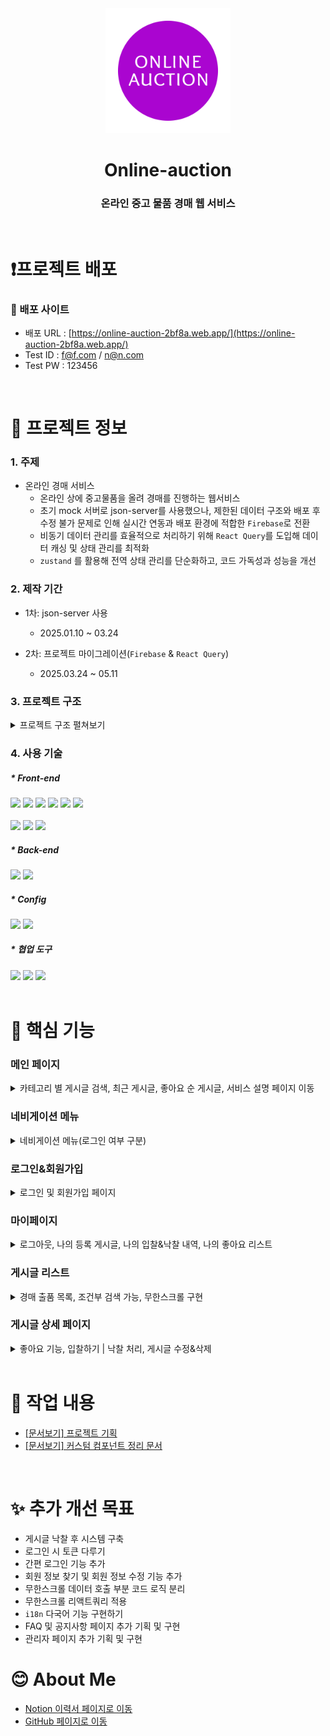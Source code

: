 <div align="middle">
  <img width="200px;" src="/public/images/logo.svg"/>
</div>
<h1 align="middle">Online-auction</h1>
<h3 align="middle">온라인 중고 물품 경매 웹 서비스</h3>
<br />

# ❗프로젝트 배포

### 🎥 배포 사이트

<!-- 온라인 경매 시스템 -->
<!-- 리액트 & 파이어베이스를 이용한 개인 프로젝트 -->

- 배포 URL : [https://online-auction-2bf8a.web.app/](https://online-auction-2bf8a.web.app/)
- Test ID : f@f.com / n@n.com
- Test PW : 123456

<br />

# 📃 프로젝트 정보

### 1. 주제

- 온라인 경매 서비스
  - 온라인 상에 중고물품을 올려 경매를 진행하는 웹서비스
  - 초기 mock 서버로 json-server를 사용했으나, 제한된 데이터 구조와 배포 후 수정 불가 문제로 인해 실시간 연동과 배포 환경에 적합한 `Firebase`로 전환
  - 비동기 데이터 관리를 효율적으로 처리하기 위해 `React Query`를 도입해 데이터 캐싱 및 상태 관리를 최적화
  - `zustand` 를 활용해 전역 상태 관리를 단순화하고, 코드 가독성과 성능을 개선

### 2. 제작 기간

- 1차: json-server 사용

  - 2025.01.10 ~ 03.24

- 2차: 프로젝트 마이그레이션(`Firebase` & `React Query`)

  - 2025.03.24 ~ 05.11

### 3. 프로젝트 구조

<details>
<summary>프로젝트 구조 펼쳐보기</summary>
<div markdown="1" style="padding-left: 15px;">

```
├── README.md
├── index.html
├── eslint.config.js
├── .gitignore
├── vite.config.ts
├── package.json
├── yarn.lock
├── firebase.json
├── .firebaserc
│
├── public
│    └── images/...
└── src
  ├── main.tsx
  ├── App.tsx
  ├── index.css
  ├── apis/libs
  │     └── index.ts
  │     └── auction.ts
  │     └── home.ts
  │     └── mypage.ts
  ├── stores
  │     └── useAuthStore.ts
  ├── components
  │     ├── common
  │     │     ├── CommonButton.tsx
  │     │     ├── CommonInput.tsx
  │     │     .
  │     │     .
  │     │     .
  │     │     └── CommonModal.tsx
  │     ├── pages
  │     │     └── mypage
  │     │            └── MypageList.tsx
  │     └── UI
  │           ├── DataLoading.tsx
  │           ├── Loading.tsx
  │           └── Logo.tsx
  ├── constants
  │     ├── firebase.ts
  │     ├── category.ts
  │     └── mypage.ts
  ├── libs
  │     ├── firebase.ts
  │     └── queryClient.ts
  ├── utils
  │     └── index.ts
  ├── pages
  │     ├── Home.tsx
  │     ├── login
  │     │     ├── Login.tsx
  │     │     └── Register.tsx
  │     ├── auction
  │     │     ├── Detail.tsx
  │     │     ├── List.tsx
  │     │     └── SellerItems.tsx
  │     ├── mypage
  │     │     ├── Mypage.tsx
  │     │     ├── MySellList.tsx
  │     │     ├── MyBidList.tsx
  │     │     ├── MyBidAward.tsx
  │     │     └── MyFavoriteList.tsx
  │     ├── sell
  │     │     ├── Sell.tsx
  │     │     └── Edit.tsx
  │     ├── services
  │     │     ├── Services.tsx
  │     │     ├── Notice.tsx
  │     │     └── Faq.tsx
  │     ├── guide
  │     │     └── Guide.tsx
  │     └── NotFound.tsx
  ├── types
  │     ├── index.ts
  │     ├── component.ts
  │     ├── user.ts
  │     ├── post.ts
  │     └── style.jsx
  ├── styles
  │     ├── AppStyle.tsx
  │     ├── CommonStyle.tsx
  │     ├── LoginStyle.tsx
  │     ├── HomeStyle.tsx
  │     ├── AuctionStyle.tsx
  │     ├── MypageStyle.tsx
  │     ├── SellPageStyle.tsx
  │     └── ServiceStyle.tsx
  └── dev-only
        └── dev-only code
```

</div>
</details>

### 4. 사용 기술

##### \* Front-end

<!-- react, typescript, javascript, zustand, axios -->
<div>
  <img src="https://img.shields.io/badge/React-61DAFB?style=for-the-badge&logo=React&logoColor=black">
  <img src="https://img.shields.io/badge/Typescript-3178C6?style=for-the-badge&logo=Typescript&logoColor=white">
  <img src="https://img.shields.io/badge/Javascript-F7DF1E?style=for-the-badge&logo=Javascript&logoColor=black">
  <img src="https://img.shields.io/badge/zustand-000000?style=for-the-badge&logo=circle&logoColor=white">
  <img src="https://img.shields.io/badge/react%20query-FF4154?style=for-the-badge&logo=reactquery&logoColor=white">
  <img src="https://img.shields.io/badge/axios-5A29E4?style=for-the-badge&logo=axios&logoColor=white">
</div>

  <br />

<!-- styled-component, html, css -->
<div>
  <img src="https://img.shields.io/badge/styled%20components-DB7093?style=for-the-badge&logo=styledcomponents&logoColor=white">
  <img src="https://img.shields.io/badge/Html-E34F26?style=for-the-badge&logo=Html5&logoColor=white">
  <img src="https://img.shields.io/badge/css-1572B6?style=for-the-badge&logo=css3&logoColor=white">
</div>

##### \* Back-end

<!-- firebase, json-server -->
<div>
  <img src="https://img.shields.io/badge/firebase-DD2C00?style=for-the-badge&logo=firebase&logoColor=white">
  <img src="https://img.shields.io/badge/json%20server-000000?style=for-the-badge&logo=json&logoColor=white">
</div>

##### \* Config

<!-- vite, yarn -->
<div>
  <img src="https://img.shields.io/badge/Vite-646CFF?style=for-the-badge&logo=Vite&logoColor=white">
  <img src="https://img.shields.io/badge/yarn-2C8EBB?style=for-the-badge&logo=yarn&logoColor=white">
</div>

##### \* 협업 도구

<!-- git, github, notion -->
<div>
  <img src="https://img.shields.io/badge/git-F05032?style=for-the-badge&logo=git&logoColor=white">
  <img src="https://img.shields.io/badge/github-181717?style=for-the-badge&logo=github&logoColor=white">
  <img src="https://img.shields.io/badge/notion-000000?style=for-the-badge&logo=notion&logoColor=white">
</div>

<br />

# 🔑 핵심 기능

<!-- 홈화면, 로그인&회원가입, 마이페이지, 리스트, 게시글 등록, 디테일 페이지 -->

### 메인 페이지

<details>
<summary>카테고리 별 게시글 검색, 최근 게시글, 좋아요 순 게시글, 서비스 설명 페이지 이동</summary>
<div markdown="1" style="padding-left: 15px;">
  <img width="383" alt="image" src="https://github.com/user-attachments/assets/65936dea-7d15-4183-9285-d6e3292f9517" />
</div>
</details>

### 네비게이션 메뉴

<details>
<summary>네비게이션 메뉴(로그인 여부 구분)</summary>
<div markdown="1" style="padding-left: 15px;">

<br />

- 로그인 상태: mypage 메뉴 보임
  <img width="475" alt="image" src="https://github.com/user-attachments/assets/1e30339b-4e76-4a88-883a-eb4f23b27df1" />

<br />

- 로그아웃 상태: mypage 메뉴 사라짐
  <img width="479" alt="image" src="https://github.com/user-attachments/assets/82dbec3d-89f9-4f26-846f-2e54db03c645" />

<br />
</div>
</details>

### 로그인&회원가입

<details>
<summary>로그인 및 회원가입 페이지</summary>
<div markdown="1" style="padding-left: 15px;">

  <img width="473" alt="image" src="https://github.com/user-attachments/assets/eea09407-df93-4769-a48f-63b457914dbb" />

  <img width="472" alt="image" src="https://github.com/user-attachments/assets/b6c455b9-eacd-4b50-8a3a-24ff4bdd9a1c" />

</div>
</details>

### 마이페이지

<details>
<summary>로그아웃, 나의 등록 게시글, 나의 입찰&낙찰 내역, 나의 좋아요 리스트</summary>
<div markdown="1" style="padding-left: 15px;">

<br />

- 마이페이지 화면
  <img width="320" alt="image" src="https://github.com/user-attachments/assets/8b973a24-d11b-4610-8d11-0258ff991265" />

- 각 항목 별 더 보기 페이지: 무한스크롤 구현
  <img width="386" alt="image" src="https://github.com/user-attachments/assets/76858720-6639-45c3-8a7b-06594f56cbfc" />

- 나의 등록 게시글: 해당 게시글의 마감 여부 구분 가능
- 나의 낙찰 내역, 나의 좋아요 리스트: 게시글 확인
      <details>
        <summary>나의 입찰 내역: 각 게시글 클릭 시 나의 입찰 기록 확인 가능</summary>
        <div markdown="1" style="padding-left: 15px;">
        <img width="449" alt="image" src="https://github.com/user-attachments/assets/6fdbe92f-f383-466b-be1d-b6ef54cca2d7" />
        </div>
      </details>

</div>
</details>

### 게시글 리스트

<details>
<summary>경매 출품 목록, 조건부 검색 가능, 무한스크롤 구현</summary>
<div markdown="1" style="padding-left: 15px;">
  <img width="263" alt="image" src="https://github.com/user-attachments/assets/753cfac3-2a20-40f2-801b-d6e9a299368f" />
</div>
</details>

### 게시글 상세 페이지

<details>
<summary>좋아요 기능, 입찰하기 | 낙찰 처리, 게시글 수정&삭제</summary>
<div markdown="1" style="padding-left: 15px;">

- 게시글 작성자: 좋아요 비활성화, 수정&삭제 버튼 활성화, 낙찰 처리 버튼 활성화
        <details>
        <summary>이미지 보기</summary>
        <div markdown="1" style="padding-left: 15px;">
          <img width="263" alt="image" src="https://github.com/user-attachments/assets/6712353a-bf20-409e-9224-143b91b2a956" />
        </div>
        </details>

- 일반 사용자: 입찰 금액 입력, 좋아요 활성화
        <details>
        <summary>이미지 보기</summary>
        <div markdown="1" style="padding-left: 15px;">
          <img width="263" alt="image" src="https://github.com/user-attachments/assets/83863df2-9655-449b-95cd-d0662790bb5f" />
        </div>
        </details>

</div>
</details>

<br />

# 📕 작업 내용

- [[문서보기] 프로젝트 기획](https://github.com/vitaZ-dev/online-auction/wiki/%ED%94%84%EB%A1%9C%EC%A0%9D%ED%8A%B8-%EA%B8%B0%ED%9A%8D)
- [[문서보기] 커스텀 컴포넌트 정리 문서](https://github.com/vitaZ-dev/online-auction/wiki/%EA%B3%B5%ED%86%B5-%EC%BB%B4%ED%8F%AC%EB%84%8C%ED%8A%B8-%EB%AC%B8%EC%84%9C)

<br />

# ✨ 추가 개선 목표

- 게시글 낙찰 후 시스템 구축
- 로그인 시 토큰 다루기
- 간편 로그인 기능 추가
- 회원 정보 찾기 및 회원 정보 수정 기능 추가
- 무한스크롤 데이터 호출 부분 코드 로직 분리
- 무한스크롤 리액트쿼리 적용
- `i18n` 다국어 기능 구현하기
- FAQ 및 공지사항 페이지 추가 기획 및 구현
- 관리자 페이지 추가 기획 및 구현

# 😊 About Me

- [Notion 이력서 페이지로 이동](https://orchid-carpet-4d1.notion.site/20290b03460a809eac05daaf02474dc9)
- [GitHub 페이지로 이동](https://github.com/vitaZ-dev)
